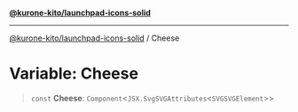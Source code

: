 [**@kurone-kito/launchpad-icons-solid**](../README.md)

***

[@kurone-kito/launchpad-icons-solid](../globals.md) / Cheese

# Variable: Cheese

> `const` **Cheese**: `Component`\<`JSX.SvgSVGAttributes`\<`SVGSVGElement`\>\>
